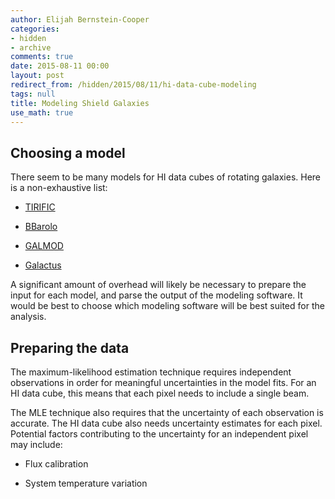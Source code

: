 ```yaml
---
author: Elijah Bernstein-Cooper
categories:
- hidden
- archive
comments: true
date: 2015-08-11 00:00
layout: post
redirect_from: /hidden/2015/08/11/hi-data-cube-modeling
tags: null
title: Modeling Shield Galaxies
use_math: true
---
```


## Choosing a model

There seem to be many models for HI data cubes of rotating galaxies. Here is a
non-exhaustive list:

+ [TIRIFIC](http://gigjozsa.github.io/tirific/)

+ [BBarolo](http://editeodoro.github.io/Bbarolo/)

+ [GALMOD](https://www.astro.rug.nl/~gipsy/tsk/galmod.dc1)

+ [Galactus](http://sourceforge.net/projects/galactus/)

A significant amount of overhead will likely be necessary to prepare the input
for each model, and parse the output of the modeling software. It would be best
to choose which modeling software will be best suited for the analysis.

## Preparing the data

The maximum-likelihood estimation technique requires independent observations
in order for meaningful uncertainties in the model fits. For an HI data cube,
this means that each pixel needs to include a single beam.

The MLE technique also requires that the uncertainty of each observation is
accurate. The HI data cube also needs uncertainty estimates for each pixel.
Potential factors contributing to the uncertainty for an independent pixel may
include:

+ Flux calibration

+ System temperature variation